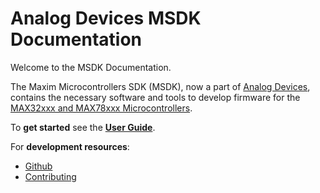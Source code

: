 # Analog Devices MSDK Documentation

Welcome to the MSDK Documentation.

The Maxim Microcontrollers SDK (MSDK), now a part of [Analog Devices](https://www.analog.com/en/index.html), contains the necessary software and tools to develop firmware for the [MAX32xxx and MAX78xxx Microcontrollers](https://www.analog.com/en/parametricsearch/10984).

To **get started** see the [**User Guide**](USERGUIDE.md).

For **development resources**:

* [Github](https://github.com/Analog-Devices-MSDK/msdk)
* [Contributing](CONTRIBUTING.md)
